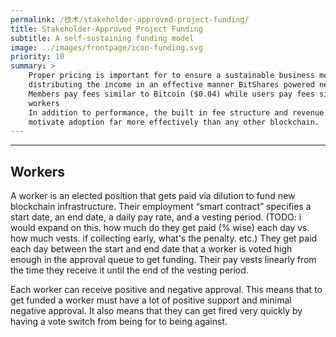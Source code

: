 ```yaml
---
permalink: /技术/stakeholder-approved-project-funding/
title: Stakeholder-Approved Project Funding
subtitle: A self-sustaining funding model
image: ../images/frontpage/icon-funding.svg
priority: 10
summary: >
    Proper pricing is important for to ensure a sustainable business model. By charging fees that are appropriate and
    distributing the income in an effective manner BitShares powered networks can grow while while others struggle.
    Members pay fees similar to Bitcoin ($0.04) while users pay fees similar to Dwolla ($0.20) or centralized exchanges (0.2%).
    workers
    In addition to performance, the built in fee structure and revenue sharing incentive structure should
    motivate adoption far more effectively than any other blockchain.
---
```


--------

## Workers
A worker is an elected position that gets paid via dilution to fund new blockchain infrastructure.  Their employment
“smart contract” specifies a start date, an end date, a daily pay rate, and a vesting period. (TODO: i would expand on
this. how much do they get paid (% wise) each day vs. how much vests. if collecting early, what's the penalty.
etc.)   They get paid each day between the start and end date that a worker is voted high enough in the approval
queue to get funding.  Their pay vests linearly from the time they receive it until the end of the vesting period.

Each worker can receive positive and negative approval.    This means that to get funded a worker must have a lot of
positive support and minimal negative approval.  It also means that they can get fired very quickly by having a vote
switch from being for to being against.
